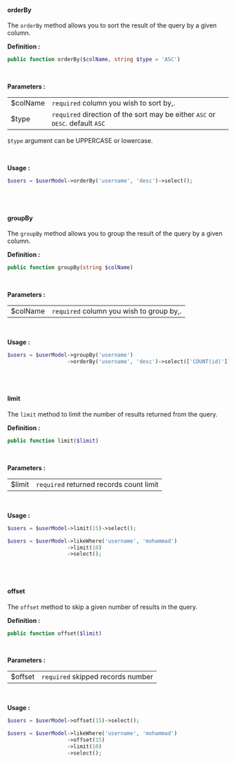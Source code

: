 <h4>orderBy</h4>
<p>
The <code>orderBy</code> method allows you to sort the result of the query by a given column.<br>
</p>

<p><strong>Definition :</strong></p>

```php
public function orderBy($colName, string $type = 'ASC')
```
<br>
<p><strong>Parameters :</strong></p>
<table class="table table-bordered">
    <tr>
        <td>$colName</td>
        <td><code>required</code> column you wish to sort by,.</td>
    </tr>
    <tr>
        <td>$type</td>
        <td><code>required</code> direction of the sort may be either <kbd>ASC</kbd> or <kbd>DESC</kbd>. default <code>ASC</code></td>
    </tr>
</table>

<div class="alert alert-info">
<p>
<code>$type</code> argument can be UPPERCASE or lowercase.
</p>
</div>
<br>
<p><strong>Usage :</strong></p>

```php
$users = $userModel->orderBy('username', 'desc')->select();
```

<br>
<br>
<h4>groupBy</h4>
<p>
The <code>groupBy</code> method allows you to group the result of the query by a given column.<br>
</p>

<p><strong>Definition :</strong></p>

```php
public function groupBy(string $colName)
```
<br>
<p><strong>Parameters :</strong></p>
<table class="table table-bordered">
    <tr>
        <td>$colName</td>
        <td><code>required</code> column you wish to group by,.</td>
    </tr>
</table>
<br>
<p><strong>Usage :</strong></p>

```php
$users = $userModel->groupBy('username')
                   ->orderBy('username', 'desc')->select(['COUNT(id)']);
```


<br>
<br>
<h4>limit</h4>
<p>
The <code>limit</code> method to limit the number of results returned from the query.<br>
</p>

<p><strong>Definition :</strong></p>

```php
public function limit($limit)
```
<br>
<p><strong>Parameters :</strong></p>
<table class="table table-bordered">
    <tr>
        <td>$limit</td>
        <td><code>required</code> returned records count limit</td>
    </tr>
</table>
<br>
<p><strong>Usage :</strong></p>

```php
$users = $userModel->limit(15)->select();
```

```php
$users = $userModel->likeWhere('username', 'mohammad')
                   ->limit(10)
                   ->select();
```
<br>
<br>
<h4>offset</h4>
<p>
The <code>offset</code> method to skip a given number of results in the query.<br>
</p>

<p><strong>Definition :</strong></p>

```php
public function offset($limit)
```
<br>
<p><strong>Parameters :</strong></p>
<table class="table table-bordered">
    <tr>
        <td>$offset</td>
        <td><code>required</code> skipped records number</td>
    </tr>
</table>
<br>
<p><strong>Usage :</strong></p>

```php
$users = $userModel->offset(15)->select();
```

```php
$users = $userModel->likeWhere('username', 'mohammad')
                   ->offset(15)
                   ->limit(10)
                   ->select();
```